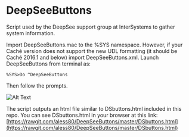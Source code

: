 # DeepSeeButtons
Script used by the DeepSee support group at InterSystems to gather system information. 

Import DeepSeeButtons.mac to the %SYS namespace. However, if your Caché version does not support the new UDL formatting (it should be Caché 2016.1 and below) import DeepSeeButtons.xml. Launch DeepSeeButtons from terminal as:

`%SYS>Do ^DeepSeeButtons`

Then follow the prompts. 

![Alt Text](https://github.com/aless80/DeepSeeButtons/blob/master/HowTo.gif)

The script outputs an html file similar to DSbuttons.html included in this repo. You can see DSbuttons.html in your browser at this link: [https://rawgit.com/aless80/DeepSeeButtons/master/DSbuttons.html](https://rawgit.com/aless80/DeepSeeButtons/master/DSbuttons.html)

